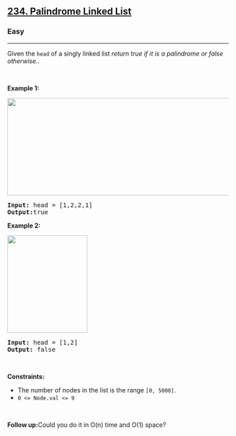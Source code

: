 <h2><a href="https://leetcode.com/problems/palindrome-linked-list/">234. Palindrome Linked List</a></h2><h3>Easy</h3><hr><div><p>Given the <code>head</code> of a singly linked list <em>return true if it is a palindrome or false otherwise.</em>.</p>

<p>&nbsp;</p>
<p><strong class="example">Example 1:</strong></p>
<img alt="" src="https://assets.leetcode.com/uploads/2021/03/03/pal1linked-list.jpg" style="width: 542px; height: 222px;">
<pre><strong>Input:</strong> head = [1,2,2,1]
<strong>Output:</strong>true
</pre>

<p><strong class="example">Example 2:</strong></p>
<img alt="" src="https://assets.leetcode.com/uploads/2021/02/19/rev1ex2.jpg" style="width: 182px; height: 222px;">
<pre><strong>Input:</strong> head = [1,2]
<strong>Output:</strong> false
</pre>



<p>&nbsp;</p>
<p><strong>Constraints:</strong></p>

<ul>
	<li>The number of nodes in the list is the range <code>[0, 5000]</code>.</li>
	<li><code>0 &lt;= Node.val &lt;= 9</code></li>
</ul>

<p>&nbsp;</p>
<p><strong>Follow up:</strong>Could you do it in O(n) time and O(1) space?</p>
</div>
